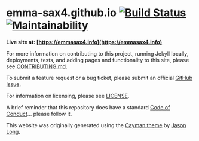 # emma-sax4.github.io [![Build Status](https://travis-ci.com/emma-sax4/emma-sax4.github.io.svg?branch=release)](https://travis-ci.com/emma-sax4/emma-sax4.github.io) [![Maintainability](https://api.codeclimate.com/v1/badges/a9161347b2a122a15ec3/maintainability)](https://codeclimate.com/github/emma-sax4/emma-sax4.github.io/maintainability)

**Live site at: [https://emmasax4.info](https://emmasax4.info)**

For more information on contributing to this project, running Jekyll locally, deployments, tests, and adding pages and functionality to this site, please see [CONTRIBUTING.md](https://github.com/emma-sax4/emma-sax4.github.io/blob/release/.github/CONTRIBUTING.md).

To submit a feature request or a bug ticket, please submit an official [GitHub Issue](https://github.com/emma-sax4/emma-sax4.github.io/issues/new/choose).

For information on licensing, please see [LICENSE](https://github.com/emma-sax4/emma-sax4.github.io/blob/release/LICENSE).

A brief reminder that this repository does have a standard [Code of Conduct](https://github.com/emma-sax4/emma-sax4.github.io/blob/release/.github/CODE_OF_CONDUCT.md)... please follow it.

This website was originally generated using the [Cayman theme](https://github.com/jasonlong/cayman-theme) by [Jason Long](https://twitter.com/jasonlong).
